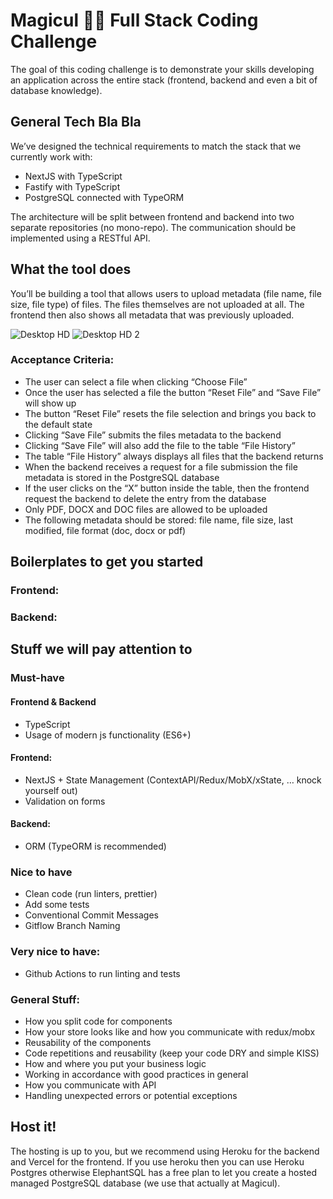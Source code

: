 # Magicul 🧙‍♂️ Full Stack Coding Challenge

The goal of this coding challenge is to demonstrate your skills developing an application across the entire stack (frontend, backend and even a bit of database knowledge).

## General Tech Bla Bla
We’ve designed the technical requirements to match the stack that we currently work with:
- NextJS with TypeScript
- Fastify with TypeScript
- PostgreSQL connected with TypeORM

The architecture will be split between frontend and backend into two separate repositories (no mono-repo). The communication should be implemented using a RESTful API.

## What the tool does
You’ll be building a tool that allows users to upload metadata (file name, file size, file type) of files. The files themselves are not uploaded at all. The frontend then also shows all metadata that was previously uploaded. 

![Desktop HD](https://user-images.githubusercontent.com/5519740/119175937-c3d8d800-ba6a-11eb-8cf5-53a49a981435.jpg)
![Desktop HD 2](https://user-images.githubusercontent.com/5519740/119175947-c5a29b80-ba6a-11eb-8dc9-0b8b7349163f.jpg)

### Acceptance Criteria:
- The user can select a file when clicking “Choose File”
- Once the user has selected a file the button “Reset File” and “Save File” will show up
- The button “Reset File” resets the file selection and brings you back to the default state
- Clicking “Save File” submits the files metadata to the backend
- Clicking “Save File” will also add the file to the table “File History”
- The table “File History” always displays all files that the backend returns
- When the backend receives a request for a file submission the file metadata is stored in the PostgreSQL database
- If the user clicks on the “X” button inside the table, then the frontend request the backend to delete the entry from the database
- Only PDF, DOCX and DOC files are allowed to be uploaded
- The following metadata should be stored: file name, file size, last modified, file format (doc, docx or pdf)


## Boilerplates to get you started

### Frontend:

### Backend:

## Stuff we will pay attention to

### Must-have

#### Frontend & Backend
- TypeScript
- Usage of modern js functionality (ES6+)

#### Frontend:
- NextJS + State Management (ContextAPI/Redux/MobX/xState, … knock yourself out)
- Validation on forms

#### Backend:
- ORM (TypeORM is recommended)

### Nice to have
- Clean code (run linters, prettier)
- Add some tests
- Conventional Commit Messages
- Gitflow Branch Naming

### Very nice to have:
- Github Actions to run linting and tests

### General Stuff:
- How you split code for components
- How your store looks like and how you communicate with redux/mobx
- Reusability of the components
- Code repetitions and reusability (keep your code DRY and simple KISS)
- How and where you put your business logic
- Working in accordance with good practices in general
- How you communicate with API
- Handling unexpected errors or potential exceptions

## Host it!
The hosting is up to you, but we recommend using Heroku for the backend and Vercel for the frontend. If you use heroku then you can use Heroku Postgres otherwise ElephantSQL has a free plan to let you create a hosted managed PostgreSQL database (we use that actually at Magicul).
